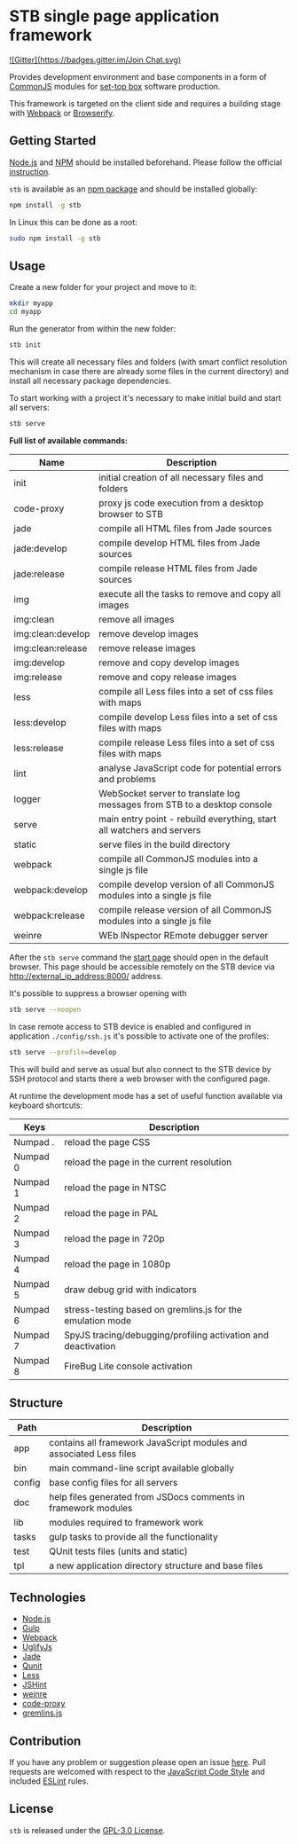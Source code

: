 STB single page application framework
=====================================

[![Gitter](https://badges.gitter.im/Join Chat.svg)](https://gitter.im/DarkPark/stb?utm_source=badge&utm_medium=badge&utm_campaign=pr-badge&utm_content=badge)

Provides development environment and base components in a form of [CommonJS](http://wiki.commonjs.org/wiki/CommonJS) modules
for [set-top box](http://en.wikipedia.org/wiki/Set-top_box) software production.

This framework is targeted on the client side and requires a building stage with [Webpack](http://webpack.github.io/) or [Browserify](http://browserify.org/).


## Getting Started

[Node.js](http://nodejs.org/) and [NPM](https://www.npmjs.com/) should be installed beforehand.
Please follow the official [instruction](http://nodejs.org/download/).

`stb` is available as an [npm package](https://www.npmjs.org/package/stb) and should be installed globally:

```bash
npm install -g stb
```

In Linux this can be done as a root:

```bash
sudo npm install -g stb
```


## Usage

Create a new folder for your project and move to it:

```bash
mkdir myapp
cd myapp
```

Run the generator from within the new folder:

```bash
stb init
```

This will create all necessary files and folders (with smart conflict resolution mechanism
in case there are already some files in the current directory) and install all necessary package dependencies.

To start working with a project it's necessary to make initial build and start all servers:

```bash
stb serve
```

**Full list of available commands:**

 Name              | Description
-------------------|-------------
 init              | initial creation of all necessary files and folders
 code-proxy        | proxy js code execution from a desktop browser to STB
 jade              | compile all HTML files from Jade sources
 jade:develop      | compile develop HTML files from Jade sources
 jade:release      | compile release HTML files from Jade sources
 img               | execute all the tasks to remove and copy all images
 img:clean         | remove all images
 img:clean:develop | remove develop images
 img:clean:release | remove release images
 img:develop       | remove and copy develop images
 img:release       | remove and copy release images
 less              | compile all Less files into a set of css files with maps
 less:develop      | compile develop Less files into a set of css files with maps
 less:release      | compile release Less files into a set of css files with maps
 lint              | analyse JavaScript code for potential errors and problems
 logger            | WebSocket server to translate log messages from STB to a desktop console
 serve             | main entry point - rebuild everything, start all watchers and servers
 static            | serve files in the build directory
 webpack           | compile all CommonJS modules into a single js file
 webpack:develop   | compile develop version of all CommonJS modules into a single js file
 webpack:release   | compile release version of all CommonJS modules into a single js file
 weinre            | WEb INspector REmote debugger server


After the `stb serve` command the [start page](http://localhost:8000/) should open in the default browser.
This page should be accessible remotely on the STB device via <http://external_ip_address:8000/> address.

It's possible to suppress a browser opening with

```bash
stb serve --noopen
```

In case remote access to STB device is enabled and configured in application `./config/ssh.js` it's possible to activate one of the profiles:

```bash
stb serve --profile=develop
```

This will build and serve as usual but also connect to the STB device by SSH protocol and starts there a web browser with the configured page.


At runtime the development mode has a set of useful function available via keyboard shortcuts:

 Keys     | Description
----------|-------------
 Numpad . | reload the page CSS
 Numpad 0 | reload the page in the current resolution
 Numpad 1 | reload the page in NTSC
 Numpad 2 | reload the page in PAL
 Numpad 3 | reload the page in 720p
 Numpad 4 | reload the page in 1080p
 Numpad 5 | draw debug grid with indicators
 Numpad 6 | stress-testing based on gremlins.js for the emulation mode
 Numpad 7 | SpyJS tracing/debugging/profiling activation and deactivation
 Numpad 8 | FireBug Lite console activation


## Structure

 Path   | Description
--------|-------------
 app    | contains all framework JavaScript modules and associated Less files
 bin    | main command-line script available globally
 config | base config files for all servers
 doc    | help files generated from JSDocs comments in framework modules
 lib    | modules required to framework work
 tasks  | gulp tasks to provide all the functionality
 test   | QUnit tests files (units and static)
 tpl    | a new application directory structure and base files


## Technologies

* [Node.js](http://nodejs.org/)
* [Gulp](http://gulpjs.com/)
* [Webpack](http://webpack.github.io/)
* [UglifyJs](http://lisperator.net/uglifyjs/)
* [Jade](http://jade-lang.com/)
* [Qunit](http://qunitjs.com/)
* [Less](http://lesscss.org/)
* [JSHint](http://www.jshint.com/)
* [weinre](https://www.npmjs.org/package/weinre/)
* [code-proxy](https://github.com/DarkPark/code-proxy/)
* [gremlins.js](https://github.com/marmelab/gremlins.js)


## Contribution

If you have any problem or suggestion please open an issue [here](https://github.com/DarkPark/stb/issues).
Pull requests are welcomed with respect to the [JavaScript Code Style](https://github.com/DarkPark/jscs) and included [ESLint](http://eslint.org/) rules.


## License

`stb` is released under the [GPL-3.0 License](http://opensource.org/licenses/GPL-3.0).

